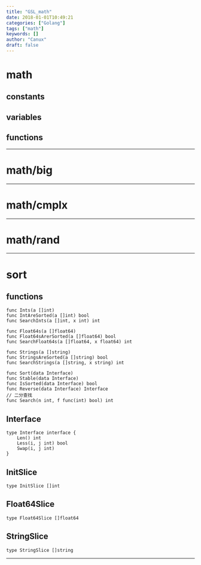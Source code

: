 ```yaml
---
title: "GSL_math"
date: 2018-01-01T10:49:21
categories: ["Golang"]
tags: ["math"]
keywords: []
author: "Canux"
draft: false
---
```


# math

## constants

## variables

## functions

***

# math/big

***

# math/cmplx

***

# math/rand

***

# sort

## functions

    func Ints(a []int)
    func IntAreSorted(a []int) bool
    func SearchInts(a []int, x int) int

    func Float64s(a []float64)
    func Float64sArerSorted(a []float64) bool
    func SearchFloat64s(a []float64, x float64) int

    func Strings(a []string)
    func StringsAreSorted(a []string) bool
    func SearchStrings(a []string, x string) int

    func Sort(data Interface)
    func Stable(data Interface)
    func IsSorted(data Interface) bool
    func Reverse(data Interface) Interface
    // 二分查找
    func Search(n int, f func(int) bool) int

## Interface

    type Interface interface {
        Len() int
        Less(i, j int) bool
        Swap(i, j int)
    }

## InitSlice

    type InitSlice []int

## Float64Slice

    type Float64Slice []float64

## StringSlice

    type StringSlice []string

***


